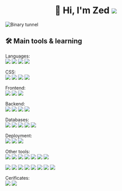 <h1 align="center">👋 Hi, I'm Zed <img src="https://www.codewars.com/users/silv999r/badges/micro" /></h1>

<img alt="Binary tunnel" src="https://i.imgur.com/zPS1eXj.jpg" />

<h2 align="left"> 🛠 Main tools & learning </h2>


<p align="center">

Languages:  
  <img src="https://img.shields.io/badge/-Javascript-F7DF1E?logo=javascript&logoColor=white&style=flat" />
  <img src="https://img.shields.io/badge/-Python-3776AB?logo=python&logoColor=white&style=flat" />
  <img src="https://img.shields.io/badge/-HTML5-E34F26?logo=html5&logoColor=white&style=flat" />
  <img src="https://img.shields.io/badge/-CSS3-1572B6?logo=css3&logoColor=white&style=flat" />

</p>

<p align="center">
  
CSS:  
 <img src="https://img.shields.io/badge/-Bootstrap-7952B3?logo=bootstrap&logoColor=white&style=flat" />
 <img src="https://img.shields.io/badge/-Bulma-00D1B2?logo=bulma&logoColor=white&style=flat" />
 <img src="https://img.shields.io/badge/-Tailwind-38B2AC?logo=tailwind%20css&logoColor=white&style=flat" />
 <img src="https://img.shields.io/badge/-Sass-CC6699?logo=sass&logoColor=white&style=flat" />
</p>

<p align="center">
  
 Frontend:  
 <img src="https://img.shields.io/badge/-jQuery-0769AD?logo=jquery&logoColor=white&style=flat" />
 <img src="https://img.shields.io/badge/-React-61DAFB?logo=react&logoColor=white&style=flat" />
 <img src="https://img.shields.io/badge/-Vue.js-4FC08D?logo=vue.js&logoColor=white&style=flat" />
 
</p>

<p align="center">
  
 Backend:  
 <img src="https://img.shields.io/badge/-Node.js-339933?logo=Node.js&logoColor=white&style=flat" />
 <img src="https://img.shields.io/badge/-Express-000000?logo=express&logoColor=white&style=flat" />
 <img src="https://img.shields.io/badge/-Nginx-009639?logo=nginx&logoColor=white&style=flat" />
 <img src="https://img.shields.io/badge/-Apache-D22128?logo=apache&logoColor=white&style=flat" />
 
</p>

<p align="center">
  
Databases:  
 <img src="https://img.shields.io/badge/-MongoDB-47A248?logo=mongodb&logoColor=white&style=flat" />
 <img src="https://img.shields.io/badge/-PostgreSQL-336791?logo=postgresql&logoColor=white&style=flat" />
 <img src="https://img.shields.io/badge/-MySQL-4479A1?logo=mysql&logoColor=white&style=flat" />
 <img src="https://img.shields.io/badge/-SQLite-003B57?logo=sqlite&logoColor=white&style=flat" />
 <img src="https://img.shields.io/badge/-Firebase-FFCA28?logo=firebase&logoColor=white&style=flat" />
</p>


<p align="center">
  
 Deployment:  
 <img src="https://img.shields.io/badge/-Netlify-00C7B7?logo=netlify&logoColor=white&style=flat" />
 <img src="https://img.shields.io/badge/-Heroku-430098?logo=heroku&logoColor=white&style=flat" />
 <img src="https://img.shields.io/badge/-Vercel-000000?logo=vercel&logoColor=white&style=flat" />
</p>

<p align="center">
  
  Other tools:  
 <img src="https://img.shields.io/badge/-VS Code-007ACC?logo=visual%20studio%20code&logoColor=white&style=flat" />
 <img src="https://img.shields.io/badge/-Excel-217346?logo=microsoft%20excel&logoColor=white&style=flat" />
 <img src="https://img.shields.io/badge/-Word-2B579A?logo=microsoft%20word&logoColor=white&style=flat" />
 <img src="https://img.shields.io/badge/-Outlook-0078D4?logo=microsoft%20outlook&logoColor=white&style=flat" />
 <img src="https://img.shields.io/badge/-Onenote-7719AA?logo=microsoft%20onenote&logoColor=white&style=flat" />
 <img src="https://img.shields.io/badge/-SharePoint-0078D4?logo=microsoft%20sharepoint&logoColor=white&style=flat" />
 <img src="https://img.shields.io/badge/-Microsoft Office-D83B01?logo=microsoft%20office&logoColor=white&style=flat" />
 
</p>

 <p align="left">
 <img src="https://img.shields.io/badge/-Git-F05032?logo=Git&logoColor=white&style=flat" />
 <img src="https://img.shields.io/badge/-Insomnia-5849BE?logo=insomnia&logoColor=white&style=flat" />
 <img src="https://img.shields.io/badge/-NPM-CB3837?logo=npm&logoColor=white&style=flat" />
 <img src="https://img.shields.io/badge/-MailChimp-FFE01B?logo=mailchimp&logoColor=white&style=flat" />
 <img src="https://img.shields.io/badge/-Photoshop-31A8FF?logo=adobe%20photoshop&logoColor=white&style=flat" />
 <img src="https://img.shields.io/badge/-Codewars-B1361E?logo=codewars&logoColor=white&style=flat" />
 <img src="https://img.shields.io/badge/-Jamstack-F0047F?logo=jamstack&logoColor=white&style=flat" />
 <img src="https://img.shields.io/badge/-Wordpress-21759B?logo=wordpress&logoColor=white&style=flat" />

</p>


<p align="center">
  
  Cerificates:    
 [<img src="https://img.shields.io/badge/-Responsive Web Design (300h)-0A0A23?logo=freeCodeCamp&logoColor=white&style=flat" />](https://www.freecodecamp.org/certification/zed-foxhound/responsive-web-design "View certificate on freeCodeCamp")
  [<img src="https://img.shields.io/badge/-Javascript Algorithms & Data Structures (300h)-0A0A23?logo=freeCodeCamp&logoColor=white&style=flat" />](https://www.freecodecamp.org/certification/zed-foxhound/responsive-web-design "View certificate on freeCodeCamp")
</p>

